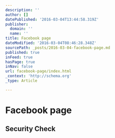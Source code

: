 ```yaml
---
description: ''
author: []
datePublished: '2016-03-04T13:44:58.319Z'
publisher:
  domain: ''
  name: ''
title: Facebook page
dateModified: '2016-03-04T08:46:28.348Z'
sourcePath: _posts/2016-03-04-facebook-page.md
published: true
inFeed: true
hasPage: true
inNav: false
url: facebook-page/index.html
_context: 'http://schema.org'
_type: Article

---
```

# Facebook page

<article style=""><h1>Security Check</h1></article>